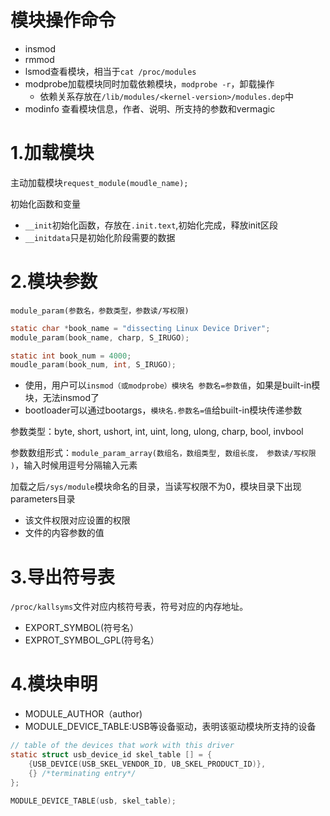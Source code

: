 # 模块操作命令

* insmod
* rmmod
* lsmod查看模块，相当于`cat /proc/modules`
* modprobe加载模块同时加载依赖模块，`modprobe -r`，卸载操作
	* 依赖关系存放在`/lib/modules/<kernel-version>/modules.dep`中
* modinfo 查看模块信息，作者、说明、所支持的参数和vermagic

# 1.加载模块

主动加载模块`request_module(moudle_name);`

初始化函数和变量

* `__init`初始化函数，存放在`.init.text`,初始化完成，释放init区段
* `__initdata`只是初始化阶段需要的数据

# 2.模块参数

`module_param(参数名，参数类型，参数读/写权限)`

```c
static char *book_name = "dissecting Linux Device Driver";
module_param(book_name, charp, S_IRUGO);

static int book_num = 4000;
moudle_param(book_num, int, S_IRUGO);
```

* 使用，用户可以`insmod（或modprobe）模块名 参数名=参数值`，如果是built-in模块，无法insmod了
* bootloader可以通过bootargs，`模块名.参数名=值`给built-in模块传递参数

参数类型：byte, short, ushort, int, uint, long, ulong, charp, bool, invbool

参数数组形式：`module_param_array(数组名，数组类型, 数组长度， 参数读/写权限 )`，输入时候用逗号分隔输入元素

加载之后`/sys/module`模块命名的目录，当读写权限不为0，模块目录下出现parameters目录

* 该文件权限对应设置的权限
* 文件的内容参数的值

# 3.导出符号表

`/proc/kallsyms`文件对应内核符号表，符号对应的内存地址。

* EXPORT_SYMBOL(符号名）
* EXPROT_SYMBOL_GPL(符号名）

# 4.模块申明

* MODULE_AUTHOR（author)
* MODULE_DEVICE_TABLE:USB等设备驱动，表明该驱动模块所支持的设备


```c
// table of the devices that work with this driver
static struct usb_device_id skel_table [] = {
	{USB_DEVICE(USB_SKEL_VENDOR_ID, UB_SKEL_PRODUCT_ID)},
	{} /*terminating entry*/
};

MODULE_DEVICE_TABLE(usb, skel_table); 
```

